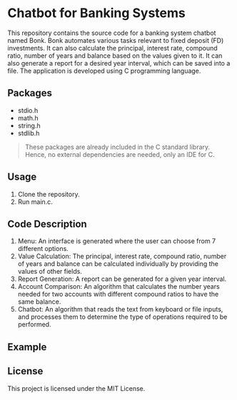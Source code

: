 # Chatbot for Banking Systems
This repository contains the source code for a banking system chatbot named Bonk. Bonk automates various tasks relevant to fixed deposit (FD) investments. It can also calculate the principal, interest rate, compound ratio, number of years and balance based on the values given to it. It can also generate a report for a desired year interval, which can be saved into a file. The application is developed using C programming language.
## Packages
- stdio.h
- math.h
- string.h
- stdlib.h
> These packages are already included in the C standard library. Hence, no external dependencies are needed, only an IDE for C.
## Usage
1. Clone the repository.
2. Run main.c.
## Code Description
1. Menu: An interface is generated where the user can choose from 7 different options.
2. Value Calculation: The principal, interest rate, compound ratio, number of years and balance can be calculated individually by providing the values of other fields.
3. Report Generation: A report can be generated for a given year interval.
4. Account Comparison: An algorithm that calculates the number years needed for two accounts with different compound ratios to have the same balance.
5. Chatbot: An algorithm that reads the text from keyboard or file inputs, and processes them to determine the type of operations required to be performed.
## Example

## License
This project is licensed under the MIT License.
